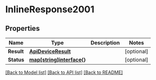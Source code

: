 # InlineResponse2001

## Properties

Name | Type | Description | Notes
------------ | ------------- | ------------- | -------------
**Result** | [**ApiDeviceResult**](_api_device_result.md) |  | [optional] 
**Status** | [**map[string]interface{}**](map[string]interface{}.md) |  | [optional] 

[[Back to Model list]](../README.md#documentation-for-models) [[Back to API list]](../README.md#documentation-for-api-endpoints) [[Back to README]](../README.md)


